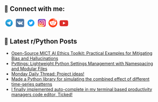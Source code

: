 ## 🔎 Connect with me:
[<img src="https://github.com/bullbesh/bullbesh/blob/main/images/Telegram.png" width="32" height="32" />](https://t.me/bullbesh)
[<img src="https://github.com/bullbesh/bullbesh/blob/main/images/VK.png" width="32" height="32" />](https://vk.com/bullbesh)
[<img src="https://github.com/bullbesh/bullbesh/blob/main/images/Twitter.png" width="32" height="32" />](https://twitter.com/bullbesh1)
[<img src="https://github.com/bullbesh/bullbesh/blob/main/images/Instagram.png" width="32" height="32" />](https://www.instagram.com/bullbesh)
[<img src="https://github.com/bullbesh/bullbesh/blob/main/images/Reddit.png" width="32" height="32" />](https://www.reddit.com/user/bullbesh)
[<img src="https://github.com/bullbesh/bullbesh/blob/main/images/YouTube.png" width="32" height="32" />](https://www.youtube.com/channel/UCtfjRs6uzgq5mfm8S06WTcg)

## 📕 Latest r/Python Posts
<!-- BLOG-POST-LIST:START -->
- [Open-Source MICT AI Ethics Toolkit: Practical Examples for Mitigating Bias and Hallucinations](https://www.reddit.com/r/Python/comments/1iwunjl/opensource_mict_ai_ethics_toolkit_practical/)
- [Pyttings: Lightweight Python Settings Management with Namespacing and Modular Files](https://www.reddit.com/r/Python/comments/1iwp8ya/pyttings_lightweight_python_settings_management/)
- [Monday Daily Thread: Project ideas!](https://www.reddit.com/r/Python/comments/1iwogfe/monday_daily_thread_project_ideas/)
- [Made a Python library for simulating the combined effect of different time-series patterns](https://www.reddit.com/r/Python/comments/1iwk95c/made_a_python_library_for_simulating_the_combined/)
- [I finally implemented auto-complete in my terminal based productivity managers code editor, Ticked!](https://www.reddit.com/r/Python/comments/1iwghxb/i_finally_implemented_autocomplete_in_my_terminal/)
<!-- BLOG-POST-LIST:END -->
